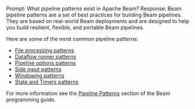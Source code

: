 Prompt:
What pipeline patterns exist in Apache Beam? 
Response:
Beam pipeline patterns are a set of best practices for building Beam pipelines. They are based on real-world Beam deployments and are designed to help you build resilient, flexible, and portable Beam pipelines.

Here are some of the most common pipeline patterns:
- [File processing patterns](https://beam.apache.org/documentation/patterns/file-processing/)
- [Dataflow runner patterns](https://beam.apache.org/documentation/patterns/dataflow-runner/)
- [Pipeline options patterns](https://beam.apache.org/documentation/patterns/pipeline-options/)
- [Side input patterns](https://beam.apache.org/documentation/patterns/side-inputs/)
- [Windowing patterns](https://beam.apache.org/documentation/patterns/custom-windows/)
- [State and Timers patterns](https://beam.apache.org/documentation/patterns/grouping-elements-for-efficient-external-service-calls/)

For more information see the [Pipeline Patterns](https://beam.apache.org/documentation/patterns/overview/) section of the Beam programming guide.
